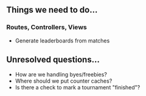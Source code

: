 ## Things we need to do...
### Routes, Controllers, Views
* Generate leaderboards from matches

## Unresolved questions...
* How are we handling byes/freebies?
* Where should we put counter caches?
* Is there a check to mark a tournament "finished"?
